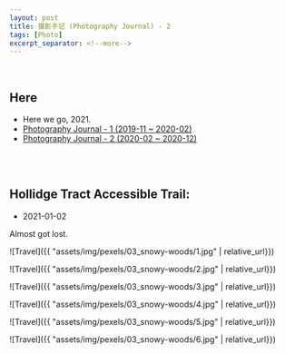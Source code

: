 ```yaml
---
layout: post
title: 摄影手记 (Photography Journal) - 2
tags: [Photo]
excerpt_separator: <!--more-->
---
```


 <br/>   
<!--more-->

## Here
* Here we go, 2021.  
* [Photography Journal - 1 (2019-11 ~ 2020-02)](https://zhang-haipeng.github.io/2020/02/19/photography-journal.html)  
* [Photography Journal - 2 (2020-02 ~ 2020-12)](https://zhang-haipeng.github.io/2020/02/19/photography-journal.html)  
<br/> 
<br/> 

## Hollidge Tract Accessible Trail:  
* 2021-01-02

Almost got lost. <br/> 


![Travel]({{ "assets/img/pexels/03_snowy-woods/1.jpg" | relative_url}})

![Travel]({{ "assets/img/pexels/03_snowy-woods/2.jpg" | relative_url}})

![Travel]({{ "assets/img/pexels/03_snowy-woods/3.jpg" | relative_url}})

![Travel]({{ "assets/img/pexels/03_snowy-woods/4.jpg" | relative_url}})

![Travel]({{ "assets/img/pexels/03_snowy-woods/5.jpg" | relative_url}})

![Travel]({{ "assets/img/pexels/03_snowy-woods/6.jpg" | relative_url}})


<br/> 
<br/> 


